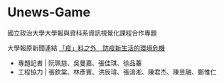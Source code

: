 Unews-Game
===
國立政治大學大學報與資科系資訊視覺化課程合作專題

大學報原新聞連結 [「疫」料之外　防疫新生活的環境危機](https://unews.nccu.edu.tw/unews/%e3%80%8c%e7%96%ab%e3%80%8d%e6%96%99%e4%b9%8b%e5%a4%96%e3%80%80%e9%98%b2%e7%96%ab%e6%96%b0%e7%94%9f%e6%b4%bb%e7%9a%84%e7%92%b0%e5%a2%83%e5%8d%b1%e6%a9%9f/) 

* 專題記者 | 阮珮慈、吳曼嘉、張佳琪、徐品蓁 
* 工程協力 | 張欽棠、林彥賓、洪辰瑋、張淯淞、陳君杰、陳昱融、鄭惟仁
